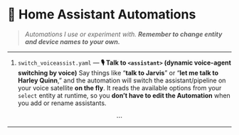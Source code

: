 # 📂 Home Assistant Automations

> *Automations I use or experiment with. **Remember to change entity and device names to your own.***

---

1. `switch_voiceassist.yaml` — **🎙️ Talk to `<assistant>` (dynamic voice-agent switching by voice)**
   Say things like “**talk to Jarvis**” or “**let me talk to Harley Quinn**,” and the automation will switch the assistant/pipeline on your voice satellite **on the fly**. It reads the available options from your `select` entity at runtime, so you **don’t have to edit the Automation** when you add or rename assistants.

<p align="center">⋯</p>

---
